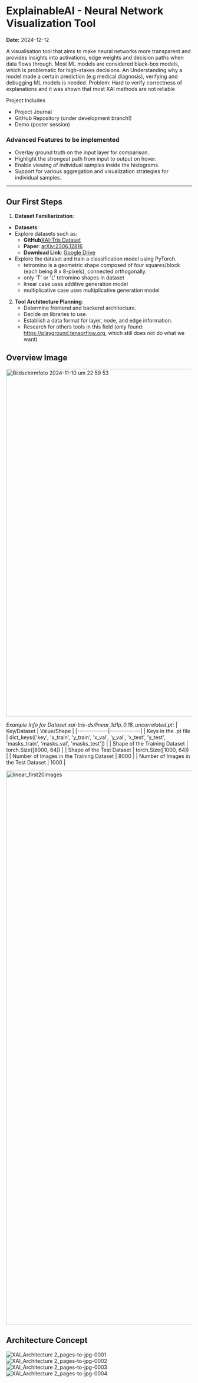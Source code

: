 # ExplainableAI - Neural Network Visualization Tool
**Date:** 2024-12-12

A visualisation tool that aims to make neural networks more transparent and provides insights into activations, edge weights and decision paths when data flows through. 
Most ML models are considered black-box models, which is problematic for high-stakes decisions. An Understanding why a model made a certain prediction (e.g medical diagnosis), verifying and debugging ML models is needed. 
Problem: Hard to verify correctness of explanations and it was shown that most XAl methods are not reliable

Project Includes 
- Project Journal
- GitHub Repository (under development branch!)
- Demo (poster session)

### Advanced Features to be implemented

- Overlay ground truth on the input layer for comparison.
- Highlight the strongest path from input to output on hover.
- Enable viewing of individual samples inside the histograms.
- Support for various aggregation and visualization strategies for individual samples.


---

## Our First Steps

1. **Dataset Familiarization**:
- **Datasets**: 
- Explore datasets such as:
	- **GitHub**[XAI-Tris Dataset](https://github.com/braindatalab/xai-tris)
	- **Paper**: [arXiv:2306.12816](https://arxiv.org/abs/2306.12816)
	- **Download Link**: [Google Drive](https://drive.google.com/file/d/1eg27Rfx9nG4Wmxsi_fgLzUqtXtMCAuLN/view?usp=sharing)
 - Explore the dataset and train a classification model using PyTorch.
     - tetromino is a geometric shape composed of four squares/block (each being 8 x 8-pixels), connected orthogonally.
     - only 'T' or 'L' tetromino shapes in dataset
     - linear case uses additive generation model
     - multiplicative case uses multiplicative generation model

2. **Tool Architecture Planning**:
   - Determine frontend and backend architecture.
   - Decide on libraries to use.
   - Establish a data format for layer, node, and edge information.
   - Research for others tools in this field (only found: https://playground.tensorflow.org, which still does not do what we want)


## Overview Image

<img width="941" alt="Bildschirmfoto 2024-11-10 um 22 59 53" src="https://github.com/user-attachments/assets/187e3a61-b7d0-4ebe-b1b5-15e94ddf48cc">

*Example Info for Dataset xai-tris-ds/linear_1d1p_0.18_uncorrelated.pt:*
| Key/Dataset | Value/Shape |
|-------------|-------------|
| Keys in the .pt file | dict_keys(['key', 'x_train', 'y_train', 'x_val', 'y_val', 'x_test', 'y_test', 'masks_train', 'masks_val', 'masks_test']) |
| Shape of the Training Dataset | torch.Size([8000, 64]) |
| Shape of the Test Dataset | torch.Size([1000, 64]) |
| Number of Images in the Training Dataset | 8000 |
| Number of Images in the Test Dataset | 1000 |

<img width="1501" alt="linear_first20images" src="https://github.com/user-attachments/assets/3f86c776-b32b-4d34-a4be-c2bca4e9fc8d" />



## Architecture Concept

![XAI_Architecture 2_pages-to-jpg-0001](https://github.com/user-attachments/assets/bd6aa4e1-5c85-4cb3-9bab-d30e3d734133)
![XAI_Architecture 2_pages-to-jpg-0002](https://github.com/user-attachments/assets/3f087f77-07cf-4bfb-a017-baab11a52ad3)
![XAI_Architecture 2_pages-to-jpg-0003](https://github.com/user-attachments/assets/81ac29d8-df59-4571-b65b-8bcf682a00cc)
![XAI_Architecture 2_pages-to-jpg-0004](https://github.com/user-attachments/assets/1ec160b8-8e7a-488a-9472-2148bfb88ff5)







